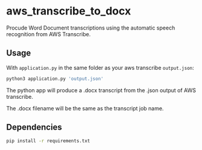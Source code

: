 # aws_transcribe_to_docx
Procude Word Document transcriptions using the automatic speech recognition from AWS Transcribe.



## Usage

With `application.py` in the same folder as your aws transcribe `output.json`:

```bash
python3 application.py 'output.json'
```

The python app will produce a .docx transcript from the .json output of AWS transcribe.

The .docx filename will be the same as the transcript job name.



## Dependencies

```bash
pip install -r requirements.txt
```


